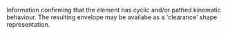 Information confirming that the element has cyclic and/or pathed kinematic behaviour. The resulting envelope may be availabe as a 'clearance' shape representation.
